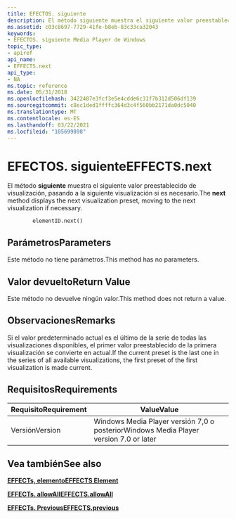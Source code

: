 ```yaml
---
title: EFECTOS. siguiente
description: El método siguiente muestra el siguiente valor preestablecido de visualización, pasando a la siguiente visualización si es necesario.
ms.assetid: c03c8697-7729-41fe-b8eb-83c33ca32043
keywords:
- EFECTOS. siguiente Media Player de Windows
topic_type:
- apiref
api_name:
- EFFECTS.next
api_type:
- NA
ms.topic: reference
ms.date: 05/31/2018
ms.openlocfilehash: 3422487e3fcf3e5e4cdde6c31f7b312d506df139
ms.sourcegitcommit: c8ec1ded1ffffc364d3c4f560bb2171da0dc5040
ms.translationtype: MT
ms.contentlocale: es-ES
ms.lasthandoff: 03/22/2021
ms.locfileid: "105699898"
---
```

# <a name="effectsnext"></a><span data-ttu-id="9e8b7-104">EFECTOS. siguiente</span><span class="sxs-lookup"><span data-stu-id="9e8b7-104">EFFECTS.next</span></span>

<span data-ttu-id="9e8b7-105">El método **siguiente** muestra el siguiente valor preestablecido de visualización, pasando a la siguiente visualización si es necesario.</span><span class="sxs-lookup"><span data-stu-id="9e8b7-105">The **next** method displays the next visualization preset, moving to the next visualization if necessary.</span></span>

``` syntax
        elementID.next()
```

## <a name="parameters"></a><span data-ttu-id="9e8b7-106">Parámetros</span><span class="sxs-lookup"><span data-stu-id="9e8b7-106">Parameters</span></span>

<span data-ttu-id="9e8b7-107">Este método no tiene parámetros.</span><span class="sxs-lookup"><span data-stu-id="9e8b7-107">This method has no parameters.</span></span>

## <a name="return-value"></a><span data-ttu-id="9e8b7-108">Valor devuelto</span><span class="sxs-lookup"><span data-stu-id="9e8b7-108">Return Value</span></span>

<span data-ttu-id="9e8b7-109">Este método no devuelve ningún valor.</span><span class="sxs-lookup"><span data-stu-id="9e8b7-109">This method does not return a value.</span></span>

## <a name="remarks"></a><span data-ttu-id="9e8b7-110">Observaciones</span><span class="sxs-lookup"><span data-stu-id="9e8b7-110">Remarks</span></span>

<span data-ttu-id="9e8b7-111">Si el valor predeterminado actual es el último de la serie de todas las visualizaciones disponibles, el primer valor preestablecido de la primera visualización se convierte en actual.</span><span class="sxs-lookup"><span data-stu-id="9e8b7-111">If the current preset is the last one in the series of all available visualizations, the first preset of the first visualization is made current.</span></span>

## <a name="requirements"></a><span data-ttu-id="9e8b7-112">Requisitos</span><span class="sxs-lookup"><span data-stu-id="9e8b7-112">Requirements</span></span>



| <span data-ttu-id="9e8b7-113">Requisito</span><span class="sxs-lookup"><span data-stu-id="9e8b7-113">Requirement</span></span> | <span data-ttu-id="9e8b7-114">Value</span><span class="sxs-lookup"><span data-stu-id="9e8b7-114">Value</span></span> |
|--------------------|------------------------------------------------------|
| <span data-ttu-id="9e8b7-115">Versión</span><span class="sxs-lookup"><span data-stu-id="9e8b7-115">Version</span></span><br/> | <span data-ttu-id="9e8b7-116">Windows Media Player versión 7,0 o posterior</span><span class="sxs-lookup"><span data-stu-id="9e8b7-116">Windows Media Player version 7.0 or later</span></span><br/> |



## <a name="see-also"></a><span data-ttu-id="9e8b7-117">Vea también</span><span class="sxs-lookup"><span data-stu-id="9e8b7-117">See also</span></span>

<dl> <dt>

[<span data-ttu-id="9e8b7-118">**EFFECTs, elemento**</span><span class="sxs-lookup"><span data-stu-id="9e8b7-118">**EFFECTS Element**</span></span>](effects-element.md)
</dt> <dt>

[<span data-ttu-id="9e8b7-119">**EFFECTs. allowAll**</span><span class="sxs-lookup"><span data-stu-id="9e8b7-119">**EFFECTS.allowAll**</span></span>](effects-allowall.md)
</dt> <dt>

[<span data-ttu-id="9e8b7-120">**EFFECTs. Previous**</span><span class="sxs-lookup"><span data-stu-id="9e8b7-120">**EFFECTS.previous**</span></span>](effects-previous.md)
</dt> </dl>

 

 





